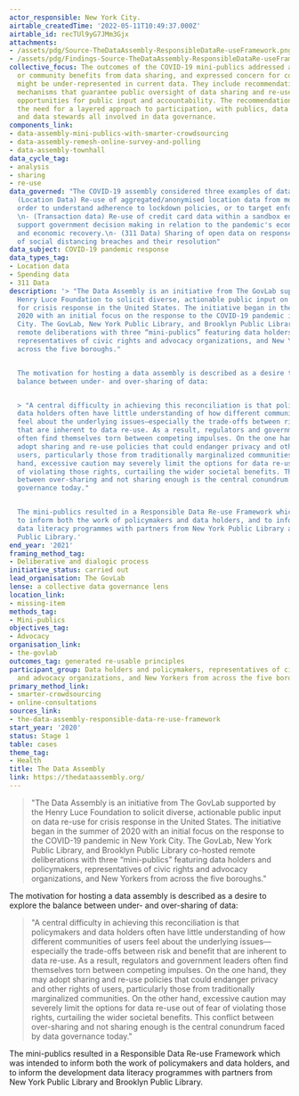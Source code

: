 ```yaml
---
actor_responsible: New York City.
airtable_createdTime: '2022-05-11T10:49:37.000Z'
airtable_id: recTUl9yG7JMm3Gjx
attachments:
- /assets/pdg/Source-TheDataAssembly-ResponsibleDataRe-useFramework.png
- /assets/pdg/Findings-Source-TheDataAssembly-ResponsibleDataRe-useFramework.png
collective_focus: The outcomes of the COVID-19 mini-publics addressed a range of collective
  or community benefits from data sharing, and expressed concern for communities who
  might be under-represented in current data. They include recommendations for ongoing
  mechanisms that guarantee public oversight of data sharing and re-use action, and
  opportunities for public input and accountability. The recommendations highlight
  the need for a layered approach to participation, with publics, data intermediaries
  and data stewards all involved in data governance.
components_link:
- data-assembly-mini-publics-with-smarter-crowdsourcing
- data-assembly-remesh-online-survey-and-polling
- data-assembly-townhall
data_cycle_tag:
- analysis
- sharing
- re-use
data_governed: "The COVID-19 assembly considered three examples of data re-use:\n\n-
  (Location Data) Re-use of aggregated/anonymised location data from mobile apps in
  order to understand adherence to lockdown policies, or to target enforcement activities.
  \n- (Transaction data) Re-use of credit card data within a sandbox environment to
  support government decision making in relation to the pandemic's economic impacts,
  and economic recovery.\n- (311 Data) Sharing of open data on response to reports
  of social distancing breaches and their resolution"
data_subject: COVID-19 pandemic response
data_types_tag:
- Location data
- Spending data
- 311 Data
description: '> "The Data Assembly is an initiative from The GovLab supported by the
  Henry Luce Foundation to solicit diverse, actionable public input on data re-use
  for crisis response in the United States. The initiative began in the summer of
  2020 with an initial focus on the response to the COVID-19 pandemic in New York
  City. The GovLab, New York Public Library, and Brooklyn Public Library co-hosted
  remote deliberations with three “mini-publics” featuring data holders and policymakers,
  representatives of civic rights and advocacy organizations, and New Yorkers from
  across the five boroughs."


  The motivation for hosting a data assembly is described as a desire to explore the
  balance between under- and over-sharing of data:


  > "A central difficulty in achieving this reconciliation is that policymakers and
  data holders often have little understanding of how different communities of users
  feel about the underlying issues—especially the trade-offs between risk and benefit
  that are inherent to data re-use. As a result, regulators and government leaders
  often find themselves torn between competing impulses. On the one hand, they may
  adopt sharing and re-use policies that could endanger privacy and other rights of
  users, particularly those from traditionally marginalized communities. On the other
  hand, excessive caution may severely limit the options for data re-use out of fear
  of violating those rights, curtailing the wider societal benefits. This conflict
  between over-sharing and not sharing enough is the central conundrum faced by data
  governance today."


  The mini-publics resulted in a Responsible Data Re-use Framework which was intended
  to inform both the work of policymakers and data holders, and to inform the development
  data literacy programmes with partners from New York Public Library and Brooklyn
  Public Library.'
end_year: '2021'
framing_method_tag:
- Deliberative and dialogic process
initiative_status: carried out
lead_organisation: The GovLab
lense: a collective data governance lens
location_link:
- missing-item
methods_tag:
- Mini-publics
objectives_tag:
- Advocacy
organisation_link:
- the-govlab
outcomes_tag: generated re-usable principles
participant_group: Data holders and policymakers, representatives of civic rights
  and advocacy organizations, and New Yorkers from across the five boroughs
primary_method_link:
- smarter-crowdsourcing
- online-consultations
sources_link:
- the-data-assembly-responsible-data-re-use-framework
start_year: '2020'
status: Stage 1
table: cases
theme_tag:
- Health
title: The Data Assembly
link: https://thedataassembly.org/
---
```


> "The Data Assembly is an initiative from The GovLab supported by the Henry Luce Foundation to solicit diverse, actionable public input on data re-use for crisis response in the United States. The initiative began in the summer of 2020 with an initial focus on the response to the COVID-19 pandemic in New York City. The GovLab, New York Public Library, and Brooklyn Public Library co-hosted remote deliberations with three “mini-publics” featuring data holders and policymakers, representatives of civic rights and advocacy organizations, and New Yorkers from across the five boroughs."

The motivation for hosting a data assembly is described as a desire to explore the balance between under- and over-sharing of data:

> "A central difficulty in achieving this reconciliation is that policymakers and data holders often have little understanding of how different communities of users feel about the underlying issues—especially the trade-offs between risk and benefit that are inherent to data re-use. As a result, regulators and government leaders often find themselves torn between competing impulses. On the one hand, they may adopt sharing and re-use policies that could endanger privacy and other rights of users, particularly those from traditionally marginalized communities. On the other hand, excessive caution may severely limit the options for data re-use out of fear of violating those rights, curtailing the wider societal benefits. This conflict between over-sharing and not sharing enough is the central conundrum faced by data governance today."

The mini-publics resulted in a Responsible Data Re-use Framework which was intended to inform both the work of policymakers and data holders, and to inform the development data literacy programmes with partners from New York Public Library and Brooklyn Public Library.